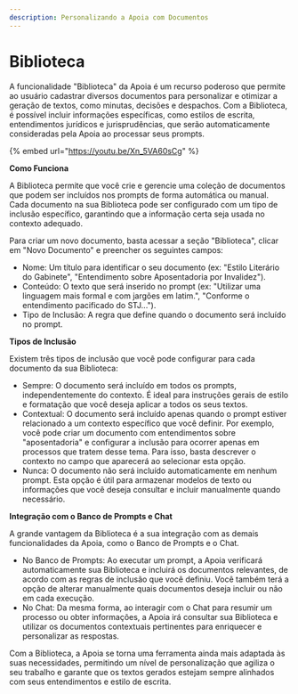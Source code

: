 ```yaml
---
description: Personalizando a Apoia com Documentos
---
```


# Biblioteca

A funcionalidade "Biblioteca" da Apoia é um recurso poderoso que permite ao usuário cadastrar diversos documentos para personalizar e otimizar a geração de textos, como minutas, decisões e despachos. Com a Biblioteca, é possível incluir informações específicas, como estilos de escrita, entendimentos jurídicos e jurisprudências, que serão automaticamente consideradas pela Apoia ao processar seus prompts.

{% embed url="https://youtu.be/Xn_5VA60sCg" %}

**Como Funciona**

A Biblioteca permite que você crie e gerencie uma coleção de documentos que podem ser incluídos nos prompts de forma automática ou manual. Cada documento na sua Biblioteca pode ser configurado com um tipo de inclusão específico, garantindo que a informação certa seja usada no contexto adequado.

Para criar um novo documento, basta acessar a seção "Biblioteca", clicar em "Novo Documento" e preencher os seguintes campos:

* Nome: Um título para identificar o seu documento (ex: "Estilo Literário do Gabinete", "Entendimento sobre Aposentadoria por Invalidez").
* Conteúdo: O texto que será inserido no prompt (ex: "Utilizar uma linguagem mais formal e com jargões em latim.", "Conforme o entendimento pacificado do STJ...").
* Tipo de Inclusão: A regra que define quando o documento será incluído no prompt.

**Tipos de Inclusão**

Existem três tipos de inclusão que você pode configurar para cada documento da sua Biblioteca:

* Sempre: O documento será incluído em todos os prompts, independentemente do contexto. É ideal para instruções gerais de estilo e formatação que você deseja aplicar a todos os seus textos.
* Contextual: O documento será incluído apenas quando o prompt estiver relacionado a um contexto específico que você definir. Por exemplo, você pode criar um documento com entendimentos sobre "aposentadoria" e configurar a inclusão para ocorrer apenas em processos que tratem desse tema. Para isso, basta descrever o contexto no campo que aparecerá ao selecionar esta opção.
* Nunca: O documento não será incluído automaticamente em nenhum prompt. Esta opção é útil para armazenar modelos de texto ou informações que você deseja consultar e incluir manualmente quando necessário.

**Integração com o Banco de Prompts e Chat**

A grande vantagem da Biblioteca é a sua integração com as demais funcionalidades da Apoia, como o Banco de Prompts e o Chat.

* No Banco de Prompts: Ao executar um prompt, a Apoia verificará automaticamente sua Biblioteca e incluirá os documentos relevantes, de acordo com as regras de inclusão que você definiu. Você também terá a opção de alterar manualmente quais documentos deseja incluir ou não em cada execução.
* No Chat: Da mesma forma, ao interagir com o Chat para resumir um processo ou obter informações, a Apoia irá consultar sua Biblioteca e utilizar os documentos contextuais pertinentes para enriquecer e personalizar as respostas.

Com a Biblioteca, a Apoia se torna uma ferramenta ainda mais adaptada às suas necessidades, permitindo um nível de personalização que agiliza o seu trabalho e garante que os textos gerados estejam sempre alinhados com seus entendimentos e estilo de escrita.
